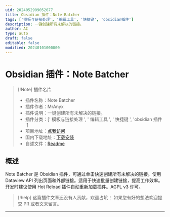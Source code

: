 ```yaml
---
uid: 2024052909052677
title: Obsidian 插件：Note Batcher
tags: ['模板与链接处理', '编辑工具', '快捷键', 'obsidian插件']
description: 一键创建所有未解决的链接。
author: AI
type: auto
draft: false
editable: false
modified: 20240101000000
---
```


# Obsidian 插件：Note Batcher

> [!Note] 插件名片
> - 插件名称：Note Batcher
> - 插件作者：MrAnyx
> - 插件说明：一键创建所有未解决的链接。
> - 插件分类：[' 模板与链接处理 ', ' 编辑工具 ', ' 快捷键 ', 'obsidian 插件 ']
> - 项目地址：[点我访问](https://github.com/MrAnyx/obsidian-note-batcher)
> - 国内下载地址：[下载安装](https://pkmer.cn/products/plugin/pluginMarket/?note-batcher)
> - 自述文件：[Readme](https://ghproxy.net/https://raw.githubusercontent.com/MrAnyx/obsidian-note-batcher/master/README.md)

## 概述

Note Batcher 是 Obsidian 插件，可通过单击快速创建所有未解决的链接。使用 Dataview API 列出页面和外部链接。适用于快速批量创建链接，提高工作效率。开发时建议使用 Hot Reload 插件自动重新加载插件。AGPL v3 许可。

> [!help]
> 这篇插件文章还没有人贡献，欢迎占坑！
> 如果您有好的想法欢迎提交 PR 或者文末留言。

---



